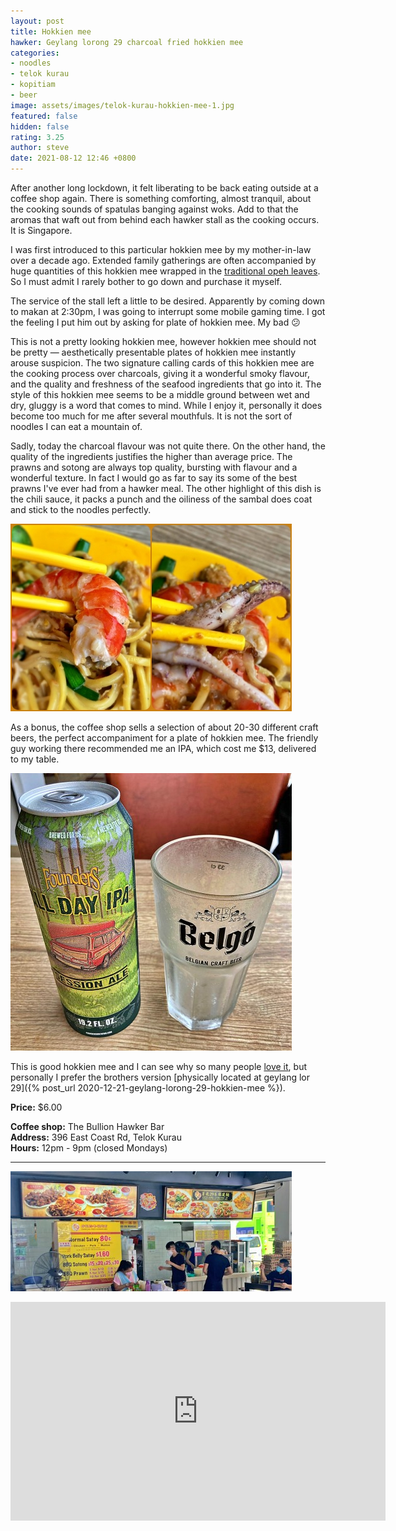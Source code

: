 ```yaml
---
layout: post
title: Hokkien mee
hawker: Geylang lorong 29 charcoal fried hokkien mee
categories:
- noodles
- telok kurau
- kopitiam
- beer
image: assets/images/telok-kurau-hokkien-mee-1.jpg
featured: false
hidden: false
rating: 3.25
author: steve
date: 2021-08-12 12:46 +0800
---
```

After another long lockdown, it felt liberating to be back eating outside at a coffee shop again. There is something comforting, almost tranquil, about the cooking sounds of spatulas banging against woks. Add to that the aromas that waft out from behind each hawker stall as the cooking occurs. It is Singapore.

I was first introduced to this particular hokkien mee by my mother-in-law over a decade ago. Extended family gatherings are often accompanied by huge quantities of this hokkien mee wrapped in the [traditional opeh leaves](https://johorkaki.blogspot.com/2020/07/where-do-opeh-leaf-wrappings-come-from.html). So I must admit I rarely bother to go down and purchase it myself.

The service of the stall left a little to be desired. Apparently by coming down to makan at 2:30pm, I was going to interrupt some mobile gaming time. I got the feeling I put him out by asking for plate of hokkien mee. My bad 😕

This is not a pretty looking hokkien mee, however hokkien mee should not be pretty — aesthetically presentable plates of hokkien mee instantly arouse suspicion. The two signature calling cards of this hokkien mee are the cooking process over charcoals, giving it a wonderful smoky flavour, and the quality and freshness of the seafood ingredients that go into it. The style of this hokkien mee seems to be a middle ground between wet and dry, gluggy is a word that comes to mind. While I enjoy it, personally it does become too much for me after several mouthfuls. It is not the sort of noodles I can eat a mountain of.

Sadly, today the charcoal flavour was not quite there. On the other hand, the quality of the ingredients justifies the higher than average price. The prawns and sotong are always top quality, bursting with flavour and a wonderful texture. In fact I would go as far to say its some of the best prawns I've ever had from a hawker meal. The other highlight of this dish is the chili sauce, it packs a punch and the oiliness of the sambal does coat and stick to the noodles perfectly.

![Quality ingredients](/assets/images/telok-kurau-hokkien-mee-5.jpg "Quality prawns and sotong in the hokkien mee")

As a bonus, the coffee shop sells a selection of about 20-30 different craft beers, the perfect accompaniment for a plate of hokkien mee. The friendly guy working there recommended me an IPA, which cost me $13, delivered to my table.

![Quality ingredients](/assets/images/telok-kurau-hokkien-mee-4.jpg "Quality prawns and sotong in the hokkien mee")

This is good hokkien mee and I can see why so many people [love it](http://ieatishootipost.sg/singapores-famous-five-best-hokkien-mee/), but personally I prefer the brothers version [physically located at geylang lor 29]({% post_url 2020-12-21-geylang-lorong-29-hokkien-mee %}).

**Price:** $6.00  

**Coffee shop:** The Bullion Hawker Bar  
**Address:** 396 East Coast Rd, Telok Kurau  
**Hours:** 12pm - 9pm (closed Mondays)  

***  

![Geylang lor 29 hokkien mee stall](/assets/images/telok-kurau-hokkien-mee-6.jpg "Geylang lor 29 hokkien mee stall")

<iframe src="https://www.google.com/maps/embed?pb=!1m14!1m8!1m3!1d15955.110290304461!2d103.9117255!3d1.3087095!3m2!1i1024!2i768!4f13.1!3m3!1m2!1s0x0%3A0xe164775d5b0eaaa7!2sThe%20Bullion%20HawkerBar!5e0!3m2!1sen!2ssg!4v1628741820622!5m2!1sen!2ssg" width="600" height="350" style="border:0;" allowfullscreen="" loading="lazy"></iframe>